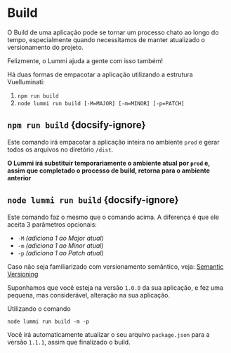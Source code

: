 # Build

O Build de uma aplicação pode se tornar um processo chato ao longo do tempo, especialmente quando necessitamos de manter atualizado o versionamento do projeto.

Felizmente, o Lummi ajuda a gente com isso também!

Há duas formas de empacotar a aplicação utilizando a estrutura Vuelluminati:

1. `npm run build`
2. `node lummi run build [-M=MAJOR] [-m=MINOR] [-p=PATCH]`


## `npm run build` {docsify-ignore}

Este comando irá empacotar a aplicação inteira no ambiente `prod` e gerar todos os arquivos no diretório `/dist`.

**O Lummi irá substituir temporariamente o ambiente atual por `prod` e, assim que completado o processo de build, retorna para o ambiente anterior**

## `node lummi run build` {docsify-ignore}

Este comando faz o mesmo que o comando acima. A diferença é que ele aceita 3 parâmetros opcionais:

- `-M` *(adiciona 1 ao Major atual)*
- `-m` *(adiciona 1 ao Minor atual)*
- `-p` *(adiciona 1 ao Patch atual)*

Caso não seja familiarizado com versionamento semântico, veja: [Semantic Versioning](https://semver.org/)

Suponhamos que você esteja na versão `1.0.0` da sua aplicação, e fez uma pequena, mas considerável, alteração na sua aplicação.

Utilizando o comando

```
node lummi run build -m -p
```

Você irá automaticamente atualizar o seu arquivo `package.json` para a versão `1.1.1`, assim que finalizado o build.
